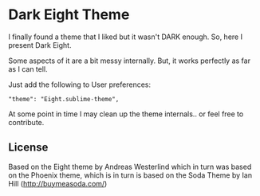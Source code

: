 # Dark Eight Theme

I finally found a theme that I liked but it wasn't DARK enough. So, here I present Dark Eight.

Some aspects of it are a bit messy internally. But, it works perfectly as far as I can tell.

Just add the following to User preferences:

    "theme": "Eight.sublime-theme",

At some point in time I may clean up the theme internals.. or feel free to contribute.

## License

Based on the Eight theme by Andreas Westerlind which in turn was based on the Phoenix theme, which is in turn is based on the Soda Theme by Ian Hill (http://buymeasoda.com/)